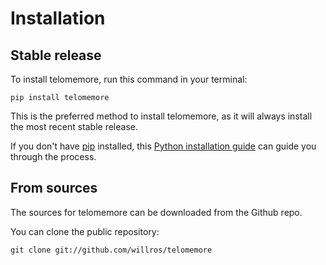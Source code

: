 # Installation

## Stable release

To install telomemore, run this command in your terminal:

```
pip install telomemore
```

This is the preferred method to install telomemore, as it will always install the most recent stable release.

If you don't have [pip](https://pip.pypa.io) installed, this [Python installation guide](http://docs.python-guide.org/en/latest/starting/installation/) can guide you through the process.

## From sources

The sources for telomemore can be downloaded from the Github repo.

You can clone the public repository:

```
git clone git://github.com/willros/telomemore
```
